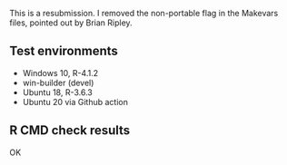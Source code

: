 This is a resubmission. I removed the non-portable flag in the Makevars files, 
pointed out by Brian Ripley.


## Test environments

* Windows 10, R-4.1.2
* win-builder (devel)
* Ubuntu 18, R-3.6.3
* Ubuntu 20 via Github action


## R CMD check results

OK